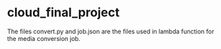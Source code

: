 # cloud_final_project
The files convert.py and job.json are the files used in lambda function for the media conversion job.
